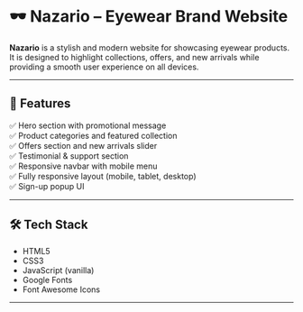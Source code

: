 # 🕶️ Nazario – Eyewear Brand Website

**Nazario** is a stylish and modern website for showcasing eyewear products. It is designed to highlight collections, offers, and new arrivals while providing a smooth user experience on all devices.

---

## 🔧 Features

✅ Hero section with promotional message  
✅ Product categories and featured collection  
✅ Offers section and new arrivals slider  
✅ Testimonial & support section  
✅ Responsive navbar with mobile menu  
✅ Fully responsive layout (mobile, tablet, desktop)  
✅ Sign-up popup UI  

---

## 🛠 Tech Stack

- HTML5  
- CSS3  
- JavaScript (vanilla)  
- Google Fonts  
- Font Awesome Icons  

---
